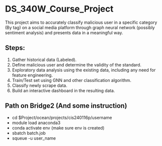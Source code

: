 # DS_340W_Course_Project

This project aims to accurately classify malicious user in a specific category (By tag) on a social media platform through graph neural network (possibly sentiment analysis) and presents data in a meaningful way. 

## Steps:

1) Gather historical data (Labeled).
2) Define malicious user and determine the validity of the standard.
3) Exploratory data analysis using the existing data, including any need for feature engineering.
4) Train/Test set using GNN and other classification algorithm.
5) Classify newly scrape data.
6) Build an interactive dashboard in the resulting data.

## Path on Bridge2 (And some instruction)

- cd $Project/ocean/projects/cis240116p/username
- module load anaconda3
- conda activate env (make sure env is created)
- sbatch batch.job
- squeue -u user_name
